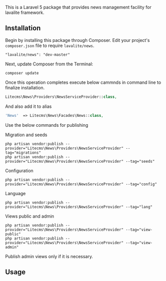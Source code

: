 This is a Laravel 5 package that provides news management facility for lavalite framework.

## Installation

Begin by installing this package through Composer. Edit your project's `composer.json` file to require `lavalite/news`.

    "lavalite/news": "dev-master"

Next, update Composer from the Terminal:

    composer update

Once this operation completes execute below cammnds in command line to finalize installation.

```php
Litecms\News\Providers\NewsServiceProvider::class,

```

And also add it to alias

```php
'News'  => Litecms\News\Facades\News::class,
```

Use the below commands for publishing

Migration and seeds

    php artisan vendor:publish --provider="Litecms\News\Providers\NewsServiceProvider" --tag="migrations"
    php artisan vendor:publish --provider="Litecms\News\Providers\NewsServiceProvider" --tag="seeds"

Configuration

    php artisan vendor:publish --provider="Litecms\News\Providers\NewsServiceProvider" --tag="config"

Language

    php artisan vendor:publish --provider="Litecms\News\Providers\NewsServiceProvider" --tag="lang"

Views public and admin

    php artisan vendor:publish --provider="Litecms\News\Providers\NewsServiceProvider" --tag="view-public"
    php artisan vendor:publish --provider="Litecms\News\Providers\NewsServiceProvider" --tag="view-admin"

Publish admin views only if it is necessary.

## Usage


